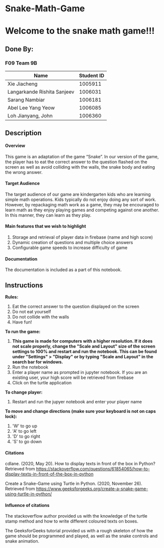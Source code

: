 # Snake-Math-Game

# Welcome to the snake math game!!! 

## Done By:

### F09 Team 9B


| Name      | Student ID |
| ----------- | ----------- |
| Xie Jiacheng   | 1005911   |
| Langarkande Rishita Sanjeev     | 1006031       |
| Sarang Nambiar   | 1006181   |
| Abel Lee Yang Yeow   | 1006085        |
| Loh Jianyang, John     | 1006360       |

## Description

#### Overview
This game is an adaptation of the game “Snake”. In our version of the game, the player has to eat the correct answer to the question flashed on the screen as well as avoid colliding with the walls, the snake body and eating the wrong answer. 

#### Target Audience
The target audience of our game are kindergarten kids who are learning simple math operations. Kids typically do not enjoy doing any sort of work. However, by repackaging math work as a game, they may be encouraged to learn math as they enjoy playing games and competing against one another. In this manner, they can learn as they play.


#### Main features that we wish to highlight
1. Storage and retrieval of player data in firebase (name and high score)
2. Dynamic creation of questions and multiple choice answers
3. Configurable game speeds to increase difficulty of game

#### Documentation
The documentation is included as a part of this notebook.

## Instructions
**Rules:**
1. Eat the correct answer to the question displayed on the screen
2. Do not eat yourself
3. Do not collide with the walls
4. Have fun!

**To run the game:**
1. **This game is made for computers with a higher resolution. If it does not scale properly, change the "Scale and Layout" size of the screen settings to 100% and restart and run the notebook. This can be found under "Settings" > "Display" or by typing "Scale and Layout" in the search bar for windows.**
2. Run the notebook
3. Enter a player name as prompted in jupyter notebook. If you are an existing user, your high score will be retrieved from firebase
4. Click on the turtle application 

**To change player:**
1. Restart and run the jupyer notebook and enter your player name

**To move and change directions (make sure your keyboard is not on caps lock):** 
1. 'W' to go up
2. 'A' to go left
3. 'D' to go right
4. 'S' to go down

#### Citations

cdlane. (2020, May 20). How to display texts in front of the box in Python? Retrieved from https://stackoverflow.com/questions/61854065/how-to-display-texts-in-front-of-the-box-in-python

Create a Snake-Game using Turtle in Python. (2020, November 26). Retrieved from https://www.geeksforgeeks.org/create-a-snake-game-using-turtle-in-python/

#### Influence of citations

The stackoverflow author provided us with the knowledge of the turtle stamp method and how to write different coloured texts on boxes.

The GeeksforGeeks tutorial provided us with a rough skeleton of how the game should be programmed and played, as well as the snake controls and snake animation.

